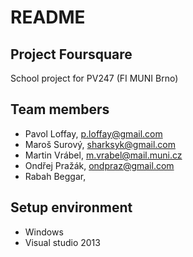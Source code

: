 # README #

## Project Foursquare ##
School project for PV247 (FI MUNI Brno)

## Team members ##
* Pavol Loffay, p.loffay@gmail.com
* Maroš Surový, sharksyk@gmail.com
* Martin Vrábel, m.vrabel@mail.muni.cz
* Ondřej Pražák, ondpraz@gmail.com
* Rabah Beggar, 

## Setup environment ##
* Windows
* Visual studio 2013 
